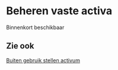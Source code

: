 # Beheren vaste activa

Binnenkort beschikbaar

## Zie ook

[Buiten gebruik stellen activum](../buiten-gebruik-stellen-activum/)
